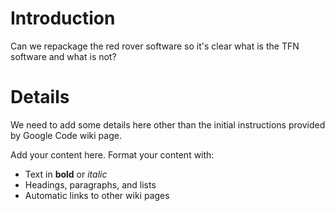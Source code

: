 # Introduction #

Can we repackage the red rover software so it's clear what is the TFN software and what is not?


# Details #

We need to add some details here other than the initial instructions provided by Google Code wiki page.

Add your content here.  Format your content with:
  * Text in **bold** or _italic_
  * Headings, paragraphs, and lists
  * Automatic links to other wiki pages